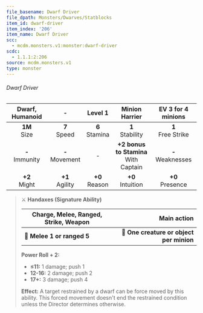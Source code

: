 ```yaml
---
file_basename: Dwarf Driver
file_dpath: Monsters/Dwarves/Statblocks
item_id: dwarf-driver
item_index: '206'
item_name: Dwarf Driver
scc:
  - mcdm.monsters.v1:monster:dwarf-driver
scdc:
  - 1.1.1:2:206
source: mcdm.monsters.v1
type: monster
---
```


###### Dwarf Driver

|   Dwarf, Humanoid   |          -          |      Level 1       |              Minion Harrier               |   EV 3 for 4 minions   |
| :-----------------: | :-----------------: | :----------------: | :---------------------------------------: | :--------------------: |
|  **1M**<br/> Size   |  **7**<br/> Speed   | **6**<br/> Stamina |           **1**<br/> Stability            | **1**<br/> Free Strike |
| **-**<br/> Immunity | **-**<br/> Movement |         -          | **+2 bonus to Stamina**<br/> With Captain | **-**<br/> Weaknesses  |
|  **+2**<br/> Might  | **+1**<br/> Agility | **+0**<br/> Reason |           **+0**<br/> Intuition           |  **+0**<br/> Presence  |

<!-- -->
> ⚔️ **Handaxes (Signature Ability)**
>
> | **Charge, Melee, Ranged, Strike, Weapon** |                          **Main action** |
> | ----------------------------------------- | ---------------------------------------: |
> | **📏 Melee 1 or ranged 5**                | **🎯 One creature or object per minion** |
>
> **Power Roll + 2:**
>
> - **≤11:** 1 damage; push 1
> - **12-16:** 2 damage; push 2
> - **17+:** 3 damage; push 4
>
> **Effect:** A target restrained by a dwarf can be force moved by this ability. This forced movement doesn't end the restrained condition unless the Director determines otherwise.
